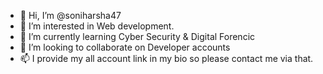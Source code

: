 - 👋 Hi, I’m @soniharsha47
- 👀 I’m interested in Web development.
- 🌱 I’m currently learning Cyber Security & Digital Forencic
- 💞️ I’m looking to collaborate on Developer accounts
- 📫 I provide my all account link in my bio so please contact me via that.

<!---
soniharsha47/soniharsha47 is a ✨ special ✨ repository because its `README.md` (this file) appears on your GitHub profile.
You can click the Preview link to take a look at your changes.
--->
